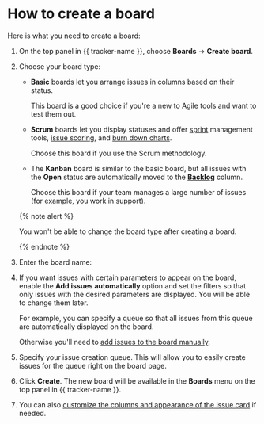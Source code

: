 # How to create a board

Here is what you need to create a board:

1. On the top panel in {{ tracker-name }}, choose **Boards** → **Create board**.

1. Choose your board type:

    - **Basic** boards let you arrange issues in columns based on their status.

        This board is a good choice if you're a new to Agile tools and want to test them out.

    - **Scrum** boards let you display statuses and offer [sprint](agile.md#dlen_sprint) management tools, [issue scoring](planning-poker.md), and [burn down charts](agile.md#dlen_burndown).

        Choose this board if you use the Scrum methodology.

    - The **Kanban** board is similar to the basic board, but all issues with the **Open** status are automatically moved to the [**Backlog**](agile.md#dlen_backlog) column.

        Choose this board if your team manages a large number of issues (for example, you work in support).

    {% note alert %}

    You won't be able to change the board type after creating a board.

    {% endnote %}

1. Enter the board name:

1. If you want issues with certain parameters to appear on the board, enable the **Add issues automatically** option and set the filters so that only issues with the desired parameters are displayed. You will be able to change them later.

    For example, you can specify a queue so that all issues from this queue are automatically displayed on the board.

    Otherwise you'll need to [add issues to the board manually](../user/agile.md#section_psd_wl4_vgb).

1. Specify your issue creation queue. This will allow you to easily create issues for the queue right on the board page.

1. Click **Create**. The new board will be available in the **Boards** menu on the top panel in {{ tracker-name }}.

1. You can also [customize the columns and appearance of the issue card](edit-agile-board.md) if needed.

